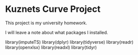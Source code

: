# Kuznets Curve Project

This project is my university homework.

I will leave a note about what packages I installed.


library(imputeTS)
library(dplyr)
library(tidyverse)
library(readr)
library(openxlsx)
library(readxl)
library(tidyr)

